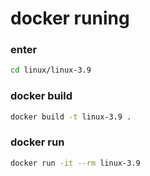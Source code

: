 # docker runing

### enter
```bash
cd linux/linux-3.9
```

### docker build
```bash
docker build -t linux-3.9 .
```

### docker run
```bash
docker run -it --rm linux-3.9
```